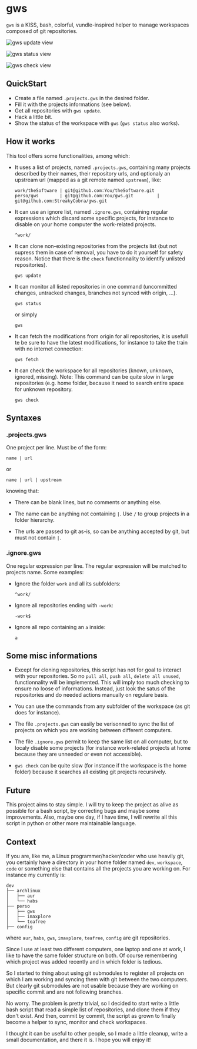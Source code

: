 gws
===

`gws` is a KISS, bash, colorful, vundle-inspired helper to manage workspaces
composed of git repositories.

![gws update view](http://streakycobra.github.io/gws/images/gws_update.png)

![gws status view](http://streakycobra.github.io/gws/images/gws_status.png)

![gws check view](http://streakycobra.github.io/gws/images/gws_check.png)

QuickStart
----------

  * Create a file named `.projects.gws` in the desired folder.
  * Fill it with the projects informations (see below).
  * Get all repositories with `gws update`.
  * Hack a little bit.
  * Show the status of the workspace with `gws` (`gws status` also works).

How it works
------------

This tool offers some functionalities, among which:

  * It uses a list of projects, named `.projects.gws`, containing many projects
    described by their names, their repository urls, and optionaly an upstream
    url (mapped as a git remote named `upstream`), like:

        work/theSoftware | git@github.com:You/theSoftware.git
        perso/gws        | git@github.com:You/gws.git         | git@github.com:StreakyCobra/gws.git

  * It can use an ignore list, named `.ignore.gws`, containing regular
    expressions which discard some specific projects, for instance to disable on
    your home computer the work-related projects.

        ^work/

  * It can clone non-existing repositories from the projects list (but not
    supress them in case of removal, you have to do it yourself for safety
    reason. Notice that there is the `check` functionnality to identify
    unlisted repositories).

        gws update

  * It can monitor all listed repositories in one command (uncommitted changes,
    untracked changes, branches not synced with origin, ...).

        gws status

    or simply

        gws

  * It can fetch the modifications from origin for all repositories, it is
    usefull te be sure to have the latest modifications, for instance to take
    the train with no internet connection:

        gws fetch

  * It can check the workspace for all repositories (known, unknown, ignored,
    missing). Note: This command can be quite slow in large repositories (e.g.
    home folder, because it need to search entire space for unknown repository.

        gws check


Syntaxes
--------

### .projects.gws

One project per line. Must be of the form:

    name | url

or

    name | url | upstream

knowing that:

  * There can be blank lines, but no comments or anything else.

  * The name can be anything not containing `|`. Use `/` to group projects in
    a folder hierarchy.

  * The urls are passed to git as-is, so can be anything accepted by git, but
    must not contain `|`.

### .ignore.gws

One regular expression per line. The regular expression will be matched to
projects name. Some examples:

  * Ignore the folder `work` and all its subfolders:

        ^work/

  * Ignore all repositories ending with `-work`:

        -work$

  * Ignore all repo containing an `a` inside:

        a

Some misc informations
----------------------

  * Except for cloning repositories, this script has not for goal to interact
    with your repositories. So no `pull all`, `push all`, `delete all unused`,
    functionnality will be implemented. This will imply too much checking to
    ensure no loose of informations. Instead, just look the satus of
    the repositories and do needed actions manually on regulare basis.

  * You can use the commands from any subfolder of the workspace (as git does
    for instance).

  * The file `.projects.gws` can easily be verisonned to sync the list of
    projects on which you are working between different computers.

  * The file `.ignore.gws` permit to keep the same list on all computer, but to
    localy disable some projects (for instance work-related projects at home
    because they are unneeded or even not accessible).

  * `gws check` can be quite slow (for instance if the workspace is the home
    folder) because it searches all existing git projects recursively.

Future
------

This project aims to stay simple. I will try to keep the project as alive as
possible for a bash script, by correcting bugs and maybe some improvements.
Also, maybe one day, if I have time, I will rewrite all this script in python or
other more maintainable language.

Context
-------

If you are, like me, a Linux programmer/hacker/coder who use heavily git, you
certainly have a directory in your home folder named `dev`, `workspace`, `code`
or something else that contains all the projects you are working on. For
instance my currently is:

    dev
    ├── archlinux
    │   ├── aur
    │   └── habs
    ├── perso
    │   ├── gws
    │   ├── imaxplore
    │   └── teafree
    ├── config

where `aur`, `habs`, `gws`, `imaxplore`, `teafree`, `config` are git
repositories.

Since I use at least two different computers, one laptop and one at work, I like
to have the same folder structure on both. Of course remembering which project
was added recently and in which folder is tedious.

So I started to thing about using git submodules to register all projects on
which I am working and syncing them with git between the two computers. But
clearly git submodules are not usable because they are working on specific
commit and are not following branches.

No worry. The problem is pretty trivial, so I decided to start write a little
bash script that read a simple list of repositories, and clone them if they
don't exist. And then, commit by commit, the script as grown to finally become
a helper to sync, monitor and check workspaces.

I thought it can be useful to other people, so I made a little cleanup, write
a small documentation, and there it is. I hope you will enjoy it!

